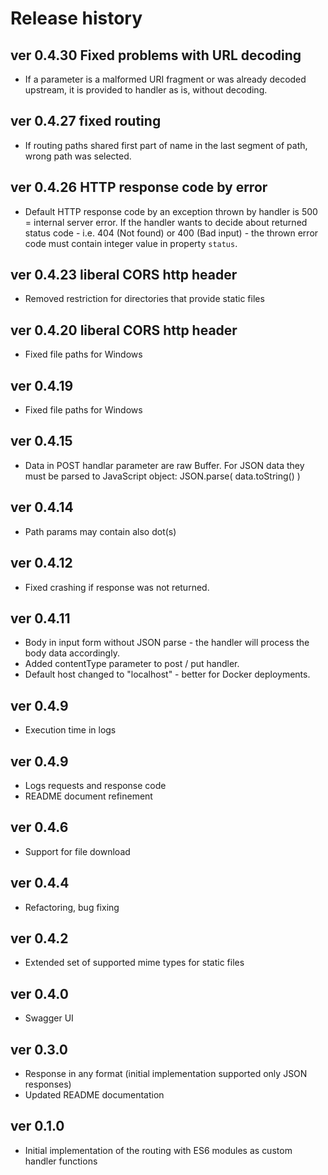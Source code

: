 # Release history

## ver 0.4.30 Fixed problems with URL decoding

* If a parameter is a malformed URI fragment or was already decoded upstream, it is provided to handler as is, without decoding.

## ver 0.4.27 fixed routing

* If routing paths shared first part of name in the last segment of path, wrong path was selected.

## ver 0.4.26 HTTP response code by error

* Default HTTP response code by an exception thrown by handler is 500 = internal server error. If the handler wants to decide about returned status code - i.e. 404 (Not found) or 400 (Bad input) - the thrown error code must contain integer value in property `status`.

## ver 0.4.23 liberal CORS http header

* Removed restriction for directories that provide static files

## ver 0.4.20 liberal CORS http header

* Fixed file paths for Windows

## ver 0.4.19

* Fixed file paths for Windows

## ver 0.4.15

* Data in POST handlar parameter are raw Buffer. For JSON data they must be parsed to JavaScript object: JSON.parse( data.toString() )

## ver 0.4.14

* Path params may contain also dot(s) 

## ver 0.4.12

* Fixed crashing if response was not returned. 

## ver 0.4.11

* Body in input form without JSON parse - the handler will process the body data accordingly.
* Added contentType parameter to post / put handler.
* Default host changed to "localhost" - better for Docker deployments.

## ver 0.4.9

* Execution time in logs

## ver 0.4.9

* Logs requests and response code
* README document refinement

## ver 0.4.6

* Support for file download

## ver 0.4.4

* Refactoring, bug fixing

## ver 0.4.2

* Extended set of supported mime types for static files

## ver 0.4.0

* Swagger UI

## ver 0.3.0

* Response in any format (initial implementation supported only JSON responses)
* Updated README documentation

## ver 0.1.0

* Initial implementation of the routing with ES6 modules as custom handler functions
